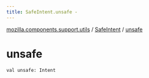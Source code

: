 ```yaml
---
title: SafeIntent.unsafe - 
---
```


[mozilla.components.support.utils](../index.html) / [SafeIntent](index.html) / [unsafe](./unsafe.html)

# unsafe

`val unsafe: Intent`